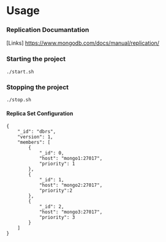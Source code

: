 # Usage

### Replication Documantation

[Links] https://www.mongodb.com/docs/manual/replication/

### Starting the project

`./start.sh`

### Stopping the project

`./stop.sh`

#### Replica Set Configuration
```
{
	"_id": "dbrs",
	"version": 1,
	"members": [
	    {
	    	"_id": 0,
	    	"host": "mongo1:27017",
	    	"priority": 1
	    },
	    {
	    	"_id": 1,
	    	"host": "mongo2:27017",
	    	"priority":2
	    },
	    {
	    	"_id": 2,
	    	"host": "mongo3:27017",
	    	"priority": 3
	    }
	]
}
```